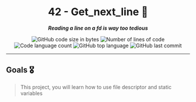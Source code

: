 <h1 align="center">
    42 - Get_next_line 📜
</h1> 
<p align="center">
	<b><i>Reading a line on a fd is way too tedious</i></b><br>
</p> 
<p align="center">
	<img alt="GitHub code size in bytes" src="https://img.shields.io/github/languages/code-size/arnaudderison/42-get_next_line?color=lightblue" />
	<img alt="Number of lines of code" src="https://img.shields.io/tokei/lines/github/arnaudderison/42-get_next_line?color=critical" />
	<img alt="Code language count" src="https://img.shields.io/github/languages/count/arnaudderison/42-get_next_line?color=yellow" />
	<img alt="GitHub top language" src="https://img.shields.io/github/languages/top/arnaudderison/42-get_next_line?color=blue" />
	<img alt="GitHub last commit" src="https://img.shields.io/github/last-commit/arnaudderison/42-get_next_line?color=green" />
</p>

---

## Goals 🎖
> This project, you will learn how to use file descriptor and static variables
